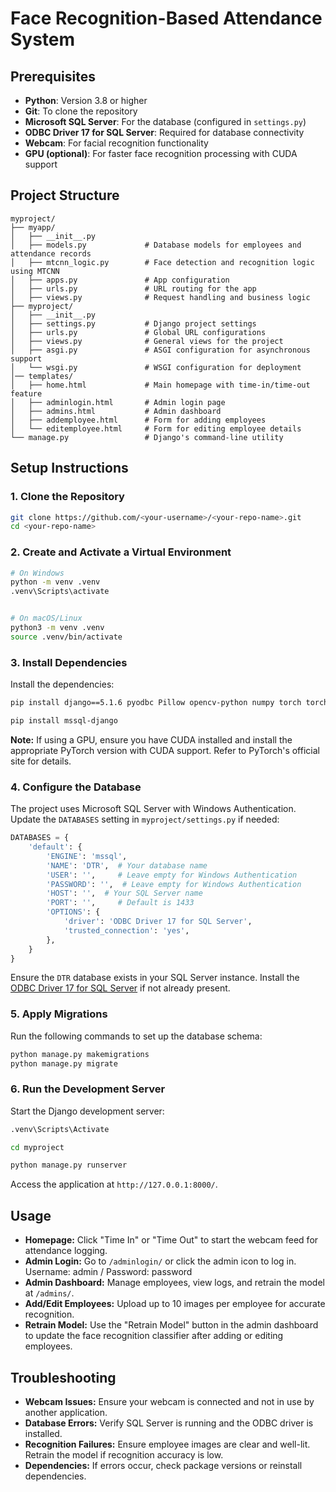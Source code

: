 # Face Recognition-Based Attendance System


## Prerequisites
- **Python**: Version 3.8 or higher
- **Git**: To clone the repository
- **Microsoft SQL Server**: For the database (configured in `settings.py`)
- **ODBC Driver 17 for SQL Server**: Required for database connectivity
- **Webcam**: For facial recognition functionality
- **GPU (optional)**: For faster face recognition processing with CUDA support

## Project Structure  
```plaintext
myproject/
├── myapp/
│   ├── __init__.py
│   ├── models.py             # Database models for employees and attendance records
│   ├── mtcnn_logic.py        # Face detection and recognition logic using MTCNN
│   ├── apps.py               # App configuration
│   ├── urls.py               # URL routing for the app
│   ├── views.py              # Request handling and business logic
├── myproject/
│   ├── __init__.py
│   ├── settings.py           # Django project settings
│   ├── urls.py               # Global URL configurations
│   ├── views.py              # General views for the project
│   ├── asgi.py               # ASGI configuration for asynchronous support
│   └── wsgi.py               # WSGI configuration for deployment
│── templates/
│   ├── home.html             # Main homepage with time-in/time-out feature
│   ├── adminlogin.html       # Admin login page
│   ├── admins.html           # Admin dashboard
│   ├── addemployee.html      # Form for adding employees
│   └── editemployee.html     # Form for editing employee details
└── manage.py                 # Django's command-line utility

```


## Setup Instructions


### 1. Clone the Repository
```bash
git clone https://github.com/<your-username>/<your-repo-name>.git
cd <your-repo-name>
```


### 2. Create and Activate a Virtual Environment
```bash
# On Windows
python -m venv .venv
.venv\Scripts\activate


# On macOS/Linux
python3 -m venv .venv
source .venv/bin/activate
```


### 3. Install Dependencies

Install the dependencies:
```bash
pip install django==5.1.6 pyodbc Pillow opencv-python numpy torch torchvision facenet-pytorch

pip install mssql-django

```
**Note:** If using a GPU, ensure you have CUDA installed and install the appropriate PyTorch version with CUDA support. Refer to PyTorch's official site for details.


### 4. Configure the Database
The project uses Microsoft SQL Server with Windows Authentication. Update the `DATABASES` setting in `myproject/settings.py` if needed:
```python
DATABASES = {
    'default': {
        'ENGINE': 'mssql',
        'NAME': 'DTR',  # Your database name
        'USER': '',     # Leave empty for Windows Authentication
        'PASSWORD': '',  # Leave empty for Windows Authentication
        'HOST': '',  # Your SQL Server name
        'PORT': '',     # Default is 1433
        'OPTIONS': {
            'driver': 'ODBC Driver 17 for SQL Server',
            'trusted_connection': 'yes',
        },
    }
}
```
Ensure the `DTR` database exists in your SQL Server instance.
Install the [ODBC Driver 17 for SQL Server](https://docs.microsoft.com/en-us/sql/connect/odbc/microsoft-odbc-driver-for-sql-server) if not already present.


### 5. Apply Migrations
Run the following commands to set up the database schema:
```bash
python manage.py makemigrations
python manage.py migrate
```


### 6. Run the Development Server
Start the Django development server:
```bash
.venv\Scripts\Activate

cd myproject    

python manage.py runserver
```
Access the application at `http://127.0.0.1:8000/`.


## Usage
- **Homepage:** Click "Time In" or "Time Out" to start the webcam feed for attendance logging.
- **Admin Login:** Go to `/adminlogin/` or click the admin icon to log in. Username: admin / Password: password
- **Admin Dashboard:** Manage employees, view logs, and retrain the model at `/admins/`.
- **Add/Edit Employees:** Upload up to 10 images per employee for accurate recognition.
- **Retrain Model:** Use the "Retrain Model" button in the admin dashboard to update the face recognition classifier after adding or editing employees.


## Troubleshooting
- **Webcam Issues:** Ensure your webcam is connected and not in use by another application.
- **Database Errors:** Verify SQL Server is running and the ODBC driver is installed.
- **Recognition Failures:** Ensure employee images are clear and well-lit. Retrain the model if recognition accuracy is low.
- **Dependencies:** If errors occur, check package versions or reinstall dependencies.
